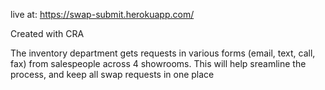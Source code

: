 live at: https://swap-submit.herokuapp.com/

Created with CRA

The inventory department gets requests in various forms (email, text, call, fax) from salespeople across 4 showrooms. This will help sreamline the process, and keep all swap requests in one place
